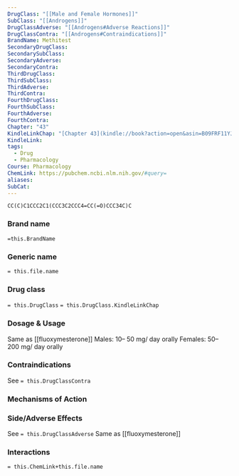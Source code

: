 ```yaml
---
DrugClass: "[[Male and Female Hormones]]"
SubClass: "[[Androgens]]"
DrugClassAdverse: "[[Androgens#Adverse Reactions]]"
DrugClassContra: "[[Androgens#Contraindications]]"
BrandName: Methitest
SecondaryDrugClass: 
SecondarySubClass: 
SecondaryAdverse: 
SecondaryContra: 
ThirdDrugClass: 
ThirdSubClass: 
ThirdAdverse: 
ThirdContra: 
FourthDrugClass: 
FourthSubClass: 
FourthAdverse: 
FourthContra: 
Chapter: "43"
KindleLinkChap: "[Chapter 43](kindle://book?action=open&asin=B09FRF11YJ&location=25016)"
KindleLink: 
tags:
  - Drug
  - Pharmacology
Course: Pharmacology
ChemLink: https://pubchem.ncbi.nlm.nih.gov/#query=
aliases: 
SubCat:
---
```

```smiles
CC(C)C1CCC2C1(CCC3C2CCC4=CC(=O)CCC34C)C
```

### Brand name
`=this.BrandName`

### Generic name
`= this.file.name`

### Drug class 
`= this.DrugClass`
	`= this.DrugClass.KindleLinkChap`

### Dosage & Usage
Same as [[fluoxymesterone]]
Males: 10– 50 mg/ day orally 
Females: 50– 200 mg/ day orally

### Contraindications
See `= this.DrugClassContra`

### Mechanisms of Action


### Side/Adverse Effects
See `= this.DrugClassAdverse`
Same as [[fluoxymesterone]]

### Interactions

`= this.ChemLink+this.file.name`

